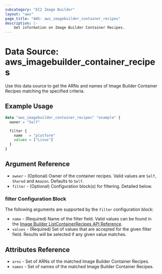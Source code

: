 ```yaml
---
subcategory: "EC2 Image Builder"
layout: "aws"
page_title: "AWS: aws_imagebuilder_container_recipes"
description: |-
    Get information on Image Builder Container Recipes.
---
```


# Data Source: aws_imagebuilder_container_recipes

Use this data source to get the ARNs and names of Image Builder Container Recipes matching the specified criteria.

## Example Usage

```terraform
data "aws_imagebuilder_container_recipes" "example" {
  owner = "Self"

  filter {
    name   = "platform"
    values = ["Linux"]
  }
}
```

## Argument Reference

* `owner` - (Optional) Owner of the container recipes. Valid values are `Self`, `Shared` and `Amazon`. Defaults to `Self`.
* `filter` - (Optional) Configuration block(s) for filtering. Detailed below.

### filter Configuration Block

The following arguments are supported by the `filter` configuration block:

* `name` - (Required) Name of the filter field. Valid values can be found in the [Image Builder ListContainerRecipes API Reference](https://docs.aws.amazon.com/imagebuilder/latest/APIReference/API_ListContainerRecipes.html).
* `values` - (Required) Set of values that are accepted for the given filter field. Results will be selected if any given value matches.

## Attributes Reference

* `arns` - Set of ARNs of the matched Image Builder Container Recipes.
* `names` - Set of names of the matched Image Builder Container Recipes.
